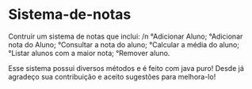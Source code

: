 # Sistema-de-notas

Contruir um sistema de notas que inclui: /n
  °Adicionar Aluno;
  °Adicionar nota do Aluno;
  °Consultar a nota do aluno;
  °Calcular a média do aluno;
  °Listar alunos com a maior nota;
  °Remover aluno.
  
  Esse sistema possui diversos métodos e é feito com java puro!
  Desde já agradeço sua contribuição e aceito sugestões para melhora-lo!
  
